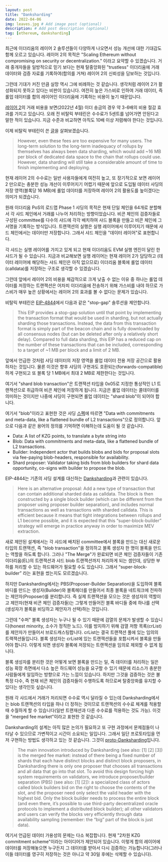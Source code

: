 ```yaml
---
layout: post
title: "Danksharding"
date: 2022-04-06
img: leaves.jpg # Add image post (optional)
description: # Add post description (optional)
tag: [ethereum, danksharding]
---
```


최근에 이더리움의 레이어 2 솔루션들이 다양하게 나오면서 성능 개선에 대한 기대감도 함께 오르고 있습니다. 레이어 2의 목적은 "Scaling Ethereum without compromising on security or decentralization." 이라고 요약할 수 있겠습니다. 
거래 중개자들을 일방적으로 믿기 보다는 현재 탈중앙화된 "trustless" 이더리움에 거래 데이터와 검증 자료를 기록하여(합의를 거쳐) 레이어 2의 신뢰성을 담보하는 것입니다.

그런데 기대가 커진 만큼 실망 역시 그에 비례하는 것 같습니다. 생각처럼 레이어 2가 활성화되지 못하고 있다는 비판이 있습니다. 
여전히 높은 가스비로 인하여 거래 데이터, 즉 롤업 데이터를 합의 레이어인 이더리움에 기록하는 비용이 높기 때문입니다.

[레이어 2][l2fee]의 거래 비용을 보면(2022년 4월) 이더 송금의 경우 약 3-6배의 비용 절감 효과를 가지고 있습니다. 오래 전 비탈릭 부테린은 수수료가 5센트를 넘어가면 
안된다고 말한 적이 있습니다. 지금 수준과 비교하면 아직도 10배 이상 저렴해야 한다는 것입니다.

이제 비탈릭 부테린이 쓴 [글][blob-tx]을 살펴보겠습니다.  

>However, even these fees are too expensive for many users. The long-term solution to the long-term inadequacy of rollups by themselves has always been data sharding, which would add ~16 MB per block of dedicated data space to the chain 
that rollups could use. However, data sharding will still take a considerable amount of time to finish implementing and deploying. 

현재 레이어 2의 수수료는 일반 사용자들에게 여전히 높고, 또 장기적으로 보면 레이어 2 만으로는 충분한 성능 개선이 이루어지기 어렵기 때문에 
앞으로 도입될 데이터 샤딩의 저장 영역(블록당 16 MB)에 롤업 데이터를 저장하여 레이어 2의 활용도를 높이겠다는 의미가 되겠습니다. 

원래 이더리움 PoS의 로드맵 Phase 1 샤딩의 목적은 현재 단일 체인을 64개로 분할해서 각 샤드 체인에서 거래를 나누어 처리하는 방향이었습니다. 비콘 체인의 검증자들로 구성된 committee를 다수의 샤드에 각각 배치하여 샤드 블록을 만들고 비콘 체인에 그 서명을 기록하는 방식입니다. 트랜잭션의 실행은 실행 레이어에서 이루어지기 때문에 샤드 체인에서는 데이터만 저장합니다. 그래서 샤드 체인을 "데이터 레이어"로 표현합니다.

각 샤드는 실행 레이어를 가지고 있게 되고 현재 이더리움도 EVM 실행 엔진이 달린 한 샤드가 될 수 있습니다. 지금과 비교해보면 실행 레이어는 현재 레이어 2가 담당하고 (데이터 레이어에 해당하는 샤드 체인은 아직 없으므로) 이더리움 블록에 롤업 데이터(calldata)를 저장하는 구조로 생각할 수 있겠습니다.

그런데 앞에서 레이어 2의 비용을 체감적으로 크게 낮출 수 없는 이유 중 하나는 롤업 데이터를 저장하는 트랜잭션은 어차피 이더리움에 전송하기 위해 가스비를 내야 하므로 
가스비가 매우 높은 상황에서는 레이어 2의 효과를 볼 수 없다는 문제가 있습니다.

비탈릭 부테린은 [EIP-4844][eip-4844]에서 다음과 같은 "stop-gap" 솔루션을 제안합니다.

>This EIP provides a stop-gap solution until that point by implementing the transaction format that would be used in sharding, 
but not actually sharding those transactions. Instead, the data from this transaction format is simply part of the beacon chain 
and is fully downloaded by all consensus nodes (but can be deleted after only a relatively short delay). 
Compared to full data sharding, this EIP has a reduced cap on the number of these transactions that can be included, 
corresponding to a target of ~1 MB per block and a limit of 2 MB.

앞에서 언급한 것처럼 샤딩 데이터의 저장 영역을 롤업 데이터 전용 저장 공간으로 활용하자는 것입니다. 물론 이것은 향후 샤딩의 구현과도 
호환되는(forwards-compatible)하게 구현되고 또 블록 당 1 MB에서 최대 2 MB로 제한한다는 것입니다.

여기서 "shard blob transaction"은 트랜잭션 타입을 0x05로 지정한 통상적인 L1 트랜잭션으로 취급하여 비콘 체인에 저장하게 됩니다. 지금은 롤업 데이터는 콜데이터를 의미하는 것이지만 나중에 샤딩이 구현되면 롤업 데이터는 "shard blob"이 되어야 합니다. 

여기서 "blob"이라고 표현한 것은 샤딩 [스펙][shard-spec]에 따르면 "Data with commitments and meta-data, like a flattened bundle of L2 transactions"으로 정의합니다.
앞으로 다음과 같은 용어의 정의를 기억하면 이해하는데 도움이 될 것 같습니다.

- Data: A list of KZG points, to translate a byte string into  
- Blob: Data with commitments and meta-data, like a flattened bundle of L2 transactions.  
- Builder: Independent actor that builds blobs and bids for proposal slots via fee-paying blob-headers, responsible for availability.  
- Shard proposer: Validator taking bids from blob builders for shard data opportunity, co-signs with builder to propose the blob.  

EIP-4844는 기존의 샤딩 설계를 대신하는 [Danksharding][danksharding]과 관련이 있습니다.

>Here is an alternative proposal: Add a new type of transaction that can contain additional sharded data as calldata. 
The block is then constructed by a single block builder (which can be different from the proposer using proposer builder separation), 
and includes normal transactions as well as transactions with sharded calldata. 
This is efficient because it means that tight integrations between rollups and L1 become possible, 
and it is expected that this “super-block-builder” strategy will emerge in practice anyway in order to maximize MEV extraction.

새로 제안된 설계에서는 각 샤드에 배치된 committee에서 블록을 만드는 대신 새로운 타입의 트랜잭션, 즉 "blob transaction"을 정의하고 
블록 생성자 한 명이 블록을 만드는 역할을 하도록 합니다. 그러나 "The Merge"가 완료되면 비콘 체인 검증자들이 기존 이더리움(EL)의 트랜잭션과 
샤드 blob 트랜잭션까지 처리하게 되는 셈인데, 상당한 부하를 처리할 수 있는 하드웨어가 필요할 수도 있습니다. 그래서 “super-block-builder” 라는 표현을 썼는지도 모르겠습니다.

하지만 Danksharding에서는 PBS(Proposer-Builder Separation)을 도입하여 블록 바디를 만드는 생성자(Builder)와 블록헤더를 만들어서 최종 블록을 
네트워크에 전파하는 제안자(Proposer)를 분리합니다. 즉 실제 트랜잭션을 모으는 것은 생성자의 역할이고 제안자(현재 비콘 체인 검증자들)는 그렇게 만들어진 블록 바디들 중에 하나를 선택(생성자가 블록을 비딩하고 제안자가 선택)하는 것입니다.

그런데 "수퍼" 블록 생성자는 누구나 될 수 있기 때문에 검열의 문제가 발생할 수 있습니다(honest minority, 소수가 정직한 노드). 이를 방지하기 위해 검열 저항 목록(crList)를 제안자가 만들어서 브로드캐스팅합니다. crList는 결국 트랜잭션 풀에 있는 임의의 트랙잭션들입니다. 블록 생성자는 crList에 있는 트랜잭션들을 포함시켜서 블록을 만들어야 합니다. 이렇게 되면 생성자 블록에 저장되는 트랜잭션을 임의로 제외할 수 없게 됩니다.

블록 생성자를 분리한 것은 어떻게 보면 블록을 만드는 일, 즉 데이터를 처리하는 일은 성능 확장 측면에서 다소 높은 하드웨어 성능을 요구할 수 있기 때문에 리소스가 충분한 사람들에게 일임하는 방향으로 가는 느낌이 있습니다. 하지만 그것을 검증하는 것은 불특정 다수, 즉 현재 비콘 체인의 검증자들이 수행하도록 하므로써 탈중앙화를 유지할 수 있다는 생각인듯 싶습니다.

원래 각 샤드에서 거래가 처리되면 수수료 역시 달라질 수 있는데 Danksharding에서는 blob 트랜잭션의 타입을 하나 더 정하는 것이므로 트랜잭션의 수수료 
체계를 적용할 때 수월하게 할 수 있습니다(일반 트랜재션과 다른 수수료를 적용하는 것도 가능). 이것을 "merged fee market"이라고 표현한 것 같습니다.

Danksharding의 설계는 아직 많은 논의가 필요하고 또 구현 과정에서 문제점들이 나타날 수 있으므로 가변적이고 시간이 소요되는 일입니다.
그래서 일단 프로토타입을 먼저 구현하는 방법도 생각하고 있는 것 같습니다. 그것이 [proto-Danksharding][proto-dank]입니다. 

>The main innovation introduced by Danksharding (see also: [1] [2] [3]) is the merged fee market: instead of there being a fixed number of 
shards that each have distinct blocks and distinct block proposers, in Danksharding there is only one proposer that chooses all transactions 
and all data that go into that slot.
To avoid this design forcing high system requirements on validators, we introduce proposer/builder separation (PBS) (see also: [1] [2]): 
a specialized class of actors called block builders bid on the right to choose the contents of the slot, and the proposer need only 
select the valid header with the highest bid. Only the block builder needs to process the entire block (and even there, it’s possible 
to use third-party decentralized oracle protocols to implement a distributed block builder); 
all other validators and users can verify the blocks very efficiently through data availability sampling (remember: the “big” part of the block is 
just data).

여기서 언급된 데이터 가용성의 문제는 다소 복잡합니다. 현재 "2차원 KZG commitment scheme"이라는 아이디어가 제안되어 있습니다. 이렇게 합의 레이어에 데이터를 저장해놓으면 
누구든지 그 데이터를 받아서 다시 검증하는 가능합니다(그러나 이들 데이터를 영구히 저장하는 것은 아니고 약 30일 후에는 삭제할 수 있습니다).









[l2fee]: https://l2fees.info/
[blob-tx]: https://notes.ethereum.org/@vbuterin/blob_transactions_simple
[eip-4844]: https://eips.ethereum.org/EIPS/eip-4844
[shard-spec]: https://github.com/ethereum/consensus-specs/blob/dev/specs/sharding/beacon-chain.md
[danksharding]: https://notes.ethereum.org/@dankrad/new_sharding
[proto-dank]: https://notes.ethereum.org/@vbuterin/proto_danksharding_faq
